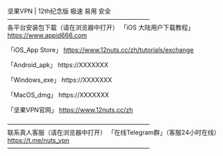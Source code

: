坚果VPN | 12th纪念版 极速 易用 安全   
———————————————————————   
各平台安装包下载（请在浏览器中打开）
「iOS 大陆用户下载教程」
https://www.appid666.com

「iOS_App Store」
https://www.12nuts.cc/zh/tutorials/exchange

「Android_apk」
https://XXXXXXX

「Windows_exe」
https://XXXXXXX

「MacOS_dmg」
https://XXXXXXX

「坚果VPN官网」
https://www.12nuts.cc/zh

———————————————————————   
联系真人客服（请在浏览器中打开）
「在线Telegram群」（客服24小时在线）
https://t.me/nuts_vpn   
———————————————————————
